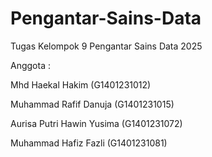# Pengantar-Sains-Data
Tugas Kelompok 9 Pengantar Sains Data 2025

Anggota :

Mhd Haekal Hakim (G1401231012)

Muhammad Rafif Danuja (G1401231015)

Aurisa Putri Hawin Yusima (G1401231072)

Muhammad Hafiz Fazli (G1401231081)
